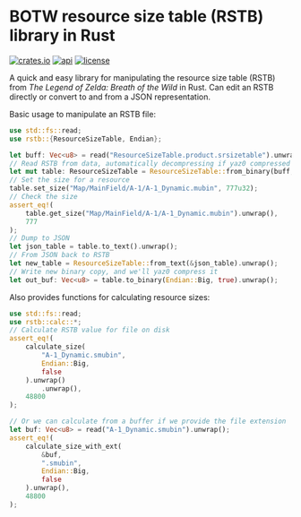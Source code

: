 # BOTW resource size table (RSTB) library in Rust

[![crates.io](https://img.shields.io/crates/v/rstb)](https://crates.io/crates/rstb)
[![api](https://img.shields.io/badge/api-rustdoc-558b2f)](https://docs.rs/rstb/)
[![license](https://img.shields.io/crates/l/rstb)](https://spdx.org/licenses/MIT.html)

A quick and easy library for manipulating the resource size table (RSTB) from *The Legend of Zelda:
Breath of the Wild* in Rust. Can edit an RSTB directly or convert to and from a JSON representation.

Basic usage to manipulate an RSTB file:
```rust
use std::fs::read;
use rstb::{ResourceSizeTable, Endian};

let buff: Vec<u8> = read("ResourceSizeTable.product.srsizetable").unwrap();
// Read RSTB from data, automatically decompressing if yaz0 compressed
let mut table: ResourceSizeTable = ResourceSizeTable::from_binary(buff, Endian::Big).unwrap();
// Set the size for a resource
table.set_size("Map/MainField/A-1/A-1_Dynamic.mubin", 777u32);
// Check the size
assert_eq!(
    table.get_size("Map/MainField/A-1/A-1_Dynamic.mubin").unwrap(),
    777
);
// Dump to JSON
let json_table = table.to_text().unwrap();
// From JSON back to RSTB
let new_table = ResourceSizeTable::from_text(&json_table).unwrap();
// Write new binary copy, and we'll yaz0 compress it
let out_buf: Vec<u8> = table.to_binary(Endian::Big, true).unwrap();
```

Also provides functions for calculating resource sizes:
```rust
use std::fs::read;
use rstb::calc::*;
// Calculate RSTB value for file on disk
assert_eq!(
    calculate_size(
        "A-1_Dynamic.smubin",
        Endian::Big,
        false
    ).unwrap()
        .unwrap(),
    48800
);

// Or we can calculate from a buffer if we provide the file extension
let buf: Vec<u8> = read("A-1_Dynamic.smubin").unwrap();
assert_eq!(
    calculate_size_with_ext(
        &buf,
        ".smubin",
        Endian::Big,
        false
    ).unwrap(),
    48800
);
```
